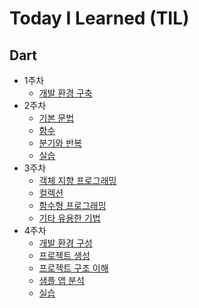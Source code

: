 # Today I Learned (TIL)

## Dart
- 1주차
  - [개발 환경 구축](https://github.com/kimjunseo7565/Today-I-Learned-TIL-/blob/main/Dart/1%EC%A3%BC%EC%B0%A8/%EA%B0%9C%EB%B0%9C%ED%99%98%EA%B2%BD%EA%B5%AC%EC%B6%95.md)
- 2주차
  - [기본 문법](https://github.com/kimjunseo7565/Today-I-Learned-TIL-/blob/main/Dart/2%EC%A3%BC%EC%B0%A8/%EA%B8%B0%EB%B3%B8%EB%AC%B8%EB%B2%95.md)
  - [함수](https://github.com/kimjunseo7565/Today-I-Learned-TIL-/blob/main/Dart/2%EC%A3%BC%EC%B0%A8/%ED%95%A8%EC%88%98.md)
  - [분기와 반복](https://github.com/kimjunseo7565/Today-I-Learned-TIL-/blob/main/Dart/2%EC%A3%BC%EC%B0%A8/%EB%B6%84%EA%B8%B0%EC%99%80%EB%B0%98%EB%B3%B5.md)
  - [실습](https://github.com/kimjunseo7565/Today-I-Learned-TIL-/blob/main/Dart/2%EC%A3%BC%EC%B0%A8/%EC%8B%A4%EC%8A%B5.md)
- 3주차
  - [객체 지향 프로그래밍](https://github.com/kimjunseo7565/Today-I-Learned-TIL-/blob/main/Dart/3%EC%A3%BC%EC%B0%A8/%EA%B0%9D%EC%B2%B4%20%EC%A7%80%ED%96%A5%20%ED%94%84%EB%A1%9C%EA%B7%B8%EB%9E%98%EB%B0%8D.md)
  - [컬렉션](https://github.com/kimjunseo7565/Today-I-Learned-TIL-/blob/main/Dart/3%EC%A3%BC%EC%B0%A8/%EC%BB%AC%EB%A0%89%EC%85%98.md)
  - [함수형 프로그래밍](https://github.com/kimjunseo7565/Today-I-Learned-TIL-/blob/main/Dart/3%EC%A3%BC%EC%B0%A8/%ED%95%A8%EC%88%98%ED%98%95%20%ED%94%84%EB%A1%9C%EA%B7%B8%EB%9E%98%EB%B0%8D.md)
  - [기타 유용한 기법](https://github.com/kimjunseo7565/Today-I-Learned-TIL-/blob/main/Dart/3%EC%A3%BC%EC%B0%A8/%EA%B8%B0%ED%83%80%20%EC%9C%A0%EC%9A%A9%ED%95%9C%20%EA%B8%B0%EB%B2%95.md)
- 4주차
  - [개발 환경 구성]()
  - [프로젝트 생성]()
  - [프로젝트 구조 이해]()
  - [샘플 앱 분석]()
  - [실습]()
